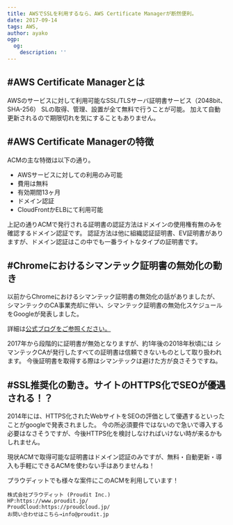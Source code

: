 ```yaml
---
title: AWSでSSLを利用するなら、AWS Certificate Managerが断然便利。
date: 2017-09-14
tags: AWS,
author: ayako
ogp:
  og:
    description: ''
---
```



#AWS Certificate Managerとは
---

AWSのサービスに対して利用可能なSSL/TLSサーバ証明書サービス（2048bit、SHA-256）
SLの取得、管理、設置が全て無料で行うことが可能。
加えて自動更新されるので期限切れを気にすることもありません。

#AWS Certificate Managerの特徴
---

ACMの主な特徴は以下の通り。

- AWSサービスに対しての利用のみ可能
- 費用は無料
- 有効期間13ヶ月
- ドメイン認証
- CloudFrontかELBにて利用可能

上記の通りACMで発行される証明書の認証方法はドメインの使用権有無のみを確認するドメイン認証です。
認証方法は他に組織認証証明書、EV証明書がありますが、ドメイン認証はこの中でも一番ライトなタイプの証明書です。

#Chromeにおけるシマンテック証明書の無効化の動き
---

以前からChromeにおけるシマンテック証明書の無効化の話がありましたが、
シマンテックのCA事業売却に伴い、シマンテック証明書の無効化スケジュールをGoogleが発表しました。

詳細は[公式ブログをご参照ください。](https://security.googleblog.com/2017/09/chromes-plan-to-distrust-symantec.html)


2017年から段階的に証明書が無効となりますが、約1年後の2018年秋頃には
シマンテックCAが発行したすべての証明書は信頼できないものとして取り扱われます。
今後証明書を取得する際はシマンテックは避けた方が良さそうですね。

#SSL推奨化の動き。サイトのHTTPS化でSEOが優遇される！？
---

2014年には、HTTPS化されたWebサイトをSEOの評価として優遇するといったことがgoogleで発表されました。
今の所必須要件ではないので急いで導入する必要はなさそうですが、今後HTTPS化を検討しなければいけない時が来るかもしれません。

現状ACMで取得可能な証明書はドメイン認証のみですが、無料・自動更新・導入も手軽にできるACMを使わない手はありませんね！

プラウディットでも様々な案件にこのACMを利用しています！

```
株式会社プラウディット (Proudit Inc.)
HP:https://www.proudit.jp/
ProudCloud:https://proudcloud.jp/
お問い合わせはこちら→info@proudit.jp
```